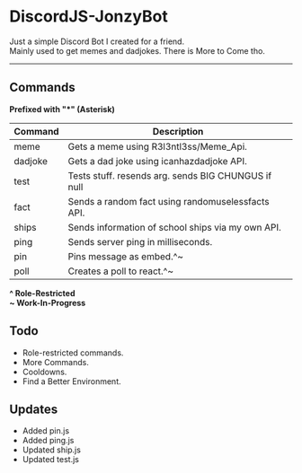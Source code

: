 # DiscordJS-JonzyBot

Just a simple Discord Bot I created for a friend.  
Mainly used to get memes and dadjokes. There is More to Come tho.  
___

## Commands  
**Prefixed with "\*" (Asterisk)**  

| Command       | Description                                             |
|---------------|---------------------------------------------------------|
|meme           |Gets a meme using R3l3ntl3ss/Meme_Api.                   |
|dadjoke        |Gets a dad joke using icanhazdadjoke API.                |
|test           |Tests stuff. resends arg. sends BIG CHUNGUS if null      |
|fact           |Sends a random fact using randomuselessfacts API.        |
|ships          |Sends information of school ships via my own API.        |
|ping           |Sends server ping in milliseconds.                       |  
|pin            |Pins message as embed.^~                                  |
|poll           |Creates a poll to react.^~                                |

**^ Role-Restricted**  
**~ Work-In-Progress**
  
## Todo
* Role-restricted commands.
* More Commands.
* Cooldowns.
* Find a Better Environment.

## Updates
* Added pin.js
* Added ping.js
* Updated ship.js 
* Updated test.js

<!-- **Visit My Github**  
[Github](https://github.com/redstripez08 "Mah super kewl GitHub") -->
